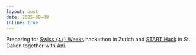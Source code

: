 ```yaml
---
layout: post
date: 2025-09-09
inline: true
---
```


Preparing for [Swiss `{AI}` Weeks](https://swiss-ai-weeks.ch/hacks-and-events/ZurichHack-26270925) hackathon in Zurich and [START Hack](https://starthack.eu) in St. Gallen together with [Ani](https://www.linkedin.com/in/ani-t-4961b210b/).


